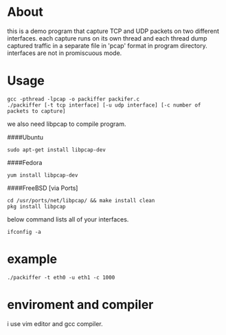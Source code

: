 # About
this is a demo program that capture TCP and UDP packets on two different interfaces. each capture runs on its own thread and each thread dump captured traffic in a separate file in 'pcap' format in program directory. interfaces are not in promiscuous mode.

# Usage
```
gcc -pthread -lpcap -o packiffer packifer.c
./packiffer [-t tcp interface] [-u udp interface] [-c number of packets to capture]
```

we also need libpcap to compile program.

####Ubuntu

```sudo apt-get install libpcap-dev```

####Fedora

```yum install libpcap-dev```

####FreeBSD [via Ports]

```
cd /usr/ports/net/libpcap/ && make install clean
pkg install libpcap
```

below command lists all of your interfaces.

```ifconfig -a```

# example
```./packiffer -t eth0 -u eth1 -c 1000```
# enviroment and compiler
i use vim editor and gcc compiler.
